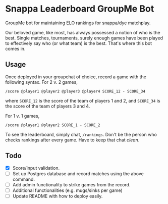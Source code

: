 # Snappa Leaderboard GroupMe Bot
GroupMe bot for maintaining ELO rankings for snappa/dye matchplay.

Our beloved game, like most, has always possessed a notion of who is the best.
Single matches, tournaments, surely enough games have been played to effectively say
who (or what team) is the best. That's where this bot comes in.

## Usage
Once deployed in your groupchat of choice, record a game with the following syntax.
For 2 v. 2 games,

`/score @player1 @player2 @player3 @player4 SCORE_12 - SCORE_34`

where `SCORE_12` is the score of the team of players 1 and 2, and `SCORE_34`
is the score of the team of players 3 and 4.

For 1 v. 1 games,

`/score @player1 @player2 SCORE_1 - SCORE_2`

To see the leaderboard, simply chat, `/rankings`. Don't be the
person who checks rankings after every game. Have to keep that chat _clean_.

## Todo
- [x] Score/input validation.
- [ ] Set up Postgres database and record matches using the above command.
- [ ] Add admin functionality to strike games from the record.
- [ ] Additional functionalities (e.g. mugs/sinks per game)
- [ ] Update README with how to deploy easily.

